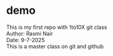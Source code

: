 # demo
This is my first repo with 1to10X git class
<br>
Author: Rasmi Nair<br>
Date: 9-7-2025
<br>
This is a master class on git and github
